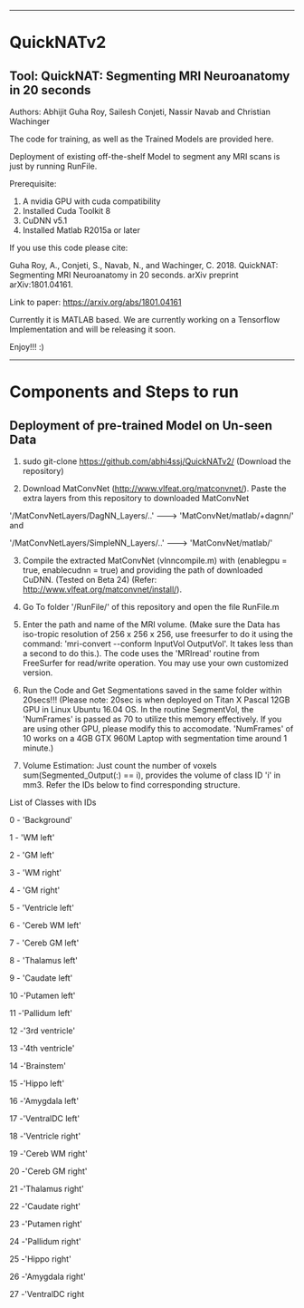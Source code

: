 --------------------------------------------------
# QuickNATv2

Tool: QuickNAT: Segmenting MRI Neuroanatomy in 20 seconds
-----------------------------------------------------------

Authors: Abhijit Guha Roy, Sailesh Conjeti, Nassir Navab and Christian Wachinger

The code for training, as well as the Trained Models are provided here.

Deployment of existing off-the-shelf Model to segment any MRI scans is just by running RunFile.

Prerequisite:

1. A nvidia GPU with cuda compatibility
2. Installed Cuda Toolkit 8
3. CuDNN v5.1
4. Installed Matlab R2015a or later

If you use this code please cite:

Guha Roy, A., Conjeti, S., Navab, N., and Wachinger, C. 2018. QuickNAT: Segmenting MRI Neuroanatomy in 20 seconds. arXiv preprint arXiv:1801.04161.
 
 Link to paper: https://arxiv.org/abs/1801.04161 
 
 Currently it is MATLAB based. We are currently working on a Tensorflow Implementation and will be releasing it soon.
 
 Enjoy!!! :)

------------------------------------
# Components and Steps to run

Deployment of pre-trained Model on Un-seen Data
------------------------------------

1. sudo git-clone https://github.com/abhi4ssj/QuickNATv2/ (Download the repository)

2. Download MatConvNet (http://www.vlfeat.org/matconvnet/). Paste the extra layers from this repository to downloaded MatConvNet 

'/MatConvNetLayers/DagNN_Layers/..' ---> 'MatConvNet/matlab/+dagnn/' and

'/MatConvNetLayers/SimpleNN_Layers/..' ---> 'MatConvNet/matlab/'

3. Compile the extracted MatConvNet (vlnncompile.m) with (enablegpu = true, enablecudnn = true) and providing the path of downloaded CuDNN. (Tested on Beta 24) (Refer: http://www.vlfeat.org/matconvnet/install/).

5. Go To folder '/RunFile/' of this repository and open the file RunFile.m

6. Enter the path and name of the MRI volume. (Make sure the Data has iso-tropic resolution of 256 x 256 x 256, use freesurfer to do it using the command: 'mri-convert --conform InputVol OutputVol'. It takes less than a second to do this.). The code uses the 'MRIread' routine from FreeSurfer for read/write operation. You may use your own customized version. 

7. Run the Code and Get Segmentations saved in the same folder within 20secs!!! (Please note: 20sec is when deployed on Titan X Pascal 12GB GPU in Linux Ubuntu 16.04 OS. In the routine SegmentVol, the 'NumFrames' is passed as 70 to utilize this memory effectively. If you are using other GPU, please modify this to accomodate. 'NumFrames' of 10 works on a 4GB GTX 960M Laptop with segmentation time around 1 minute.)

8. Volume Estimation: Just count the number of voxels sum(Segmented_Output(:) == i), provides the volume of class ID 'i' in mm3. Refer the IDs below to find corresponding structure.

List of Classes with IDs

0 - 'Background'

1 - 'WM left'

2 - 'GM left'

3 - 'WM right'

4 - 'GM right' 

5 - 'Ventricle left'

6 - 'Cereb WM left'

7 - 'Cereb GM left'

8 - 'Thalamus left'

9 - 'Caudate left'

10 -'Putamen left'

11 -'Pallidum left'

12 -'3rd ventricle'

13 -'4th ventricle'

14 -'Brainstem'

15 -'Hippo left'

16 -'Amygdala left'

17 -'VentralDC left'

18 -'Ventricle right'

19 -'Cereb WM right'

20 -'Cereb GM right'

21 -'Thalamus right'

22 -'Caudate right'

23 -'Putamen right'

24 -'Pallidum right'

25 -'Hippo right'

26 -'Amygdala right'

27 -'VentralDC right
